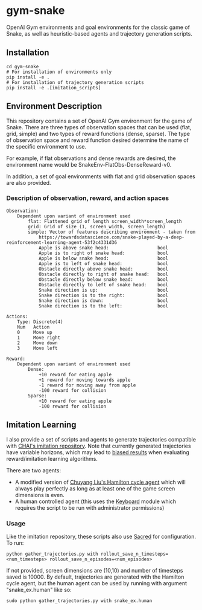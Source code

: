 # gym-snake
OpenAI Gym environments and goal environments for the classic game of Snake,
as well as heuristic-based agents and trajectory generation scripts.

## Installation
    cd gym-snake
    # For installation of environments only
    pip install -e .
    # For installation of trajectory generation scripts
    pip install -e .[imitation_scripts]
    
## Environment Description
This repository contains a set of OpenAI Gym environment for the game of Snake.
There are three types of observation spaces that can be used (flat, grid, simple) and 
two types of reward functions (dense, sparse). The type of observation space and 
reward function desired determine the name of the specific environment to use.

For example, if flat observations and dense rewards are desired, the environment name
would be SnakeEnv-FlatObs-DenseReward-v0.

In addition, a set of goal environments with flat and grid observation spaces are also provided.

### Description of observation, reward, and action spaces
    Observation:
        Dependent upon variant of environment used
            flat: Flattened grid of length screen_width*screen_length
            grid: Grid of size (1, screen_width, screen_length)
            simple: Vector of features describing environment - taken from
                https://towardsdatascience.com/snake-played-by-a-deep-reinforcement-learning-agent-53f2c4331d36
                Apple is above snake head:                  bool
                Apple is to right of snake head:            bool
                Apple is below snake head:                  bool
                Apple is to left of snake head:             bool
                Obstacle directly above snake head:         bool
                Obstacle directly to right of snake head:   bool
                Obstacle directly below snake head:         bool
                Obstacle directly to left of snake head:    bool
                Snake direction is up:                      bool
                Snake direction is to the right:            bool
                Snake direction is down:                    bool
                Snake direction is to the left:             bool
    
    Actions:
        Type: Discrete(4)
        Num   Action
        0     Move up
        1     Move right
        2     Move down
        3     Move left
    
    Reward:
        Dependent upon variant of environment used
            Dense:
                +10 reward for eating apple
                +1 reward for moving towards apple
                -1 reward for moving away from apple
                -100 reward for collision
            Sparse:
                +10 reward for eating apple
                -100 reward for collision

## Imitation Learning
I also provide a set of scripts and agents to generate trajectories compatible with [CHAI's imitation
repository](https://github.com/HumanCompatibleAI/imitation). Note that currently generated trajectories
have variable horizons, which may lead to [biased results](https://imitation.readthedocs.io/en/latest/guide/variable_horizon.html) 
when evaluating reward/imitation learning algorithms.

There are two agents: 
- A modified version of [Chuyang Liu's Hamilton cycle agent](https://github.com/chuyangliu/snake)
which will always play perfectly as long as at least one of the game screen dimensions is even.
- A human controlled agent (this uses the [Keyboard](https://pypi.org/project/keyboard/) module
  which requires the script to be run with administrator permissions)

### Usage
Like the imitation repository, these scripts also use [Sacred](https://github.com/idsia/sacred) 
for configuration. To run:

    python gather_trajectories.py with rollout_save_n_timesteps=<num_timesteps> rollout_save_n_episodes=<num_episodes>

If not provided, screen dimensions are (10,10) and number of timesteps saved is 10000. By default,
trajectories are generated with the Hamilton cycle agent, but the human agent can be used by running with
argument "snake_ex.human" like so:
    
    sudo python gather_trajectories.py with snake_ex.human
